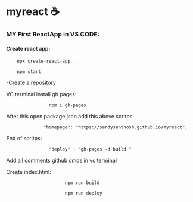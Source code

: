 # myreact :coffee: 

### MY First ReactApp in VS CODE:


#### Create react app:

        npx create-react-app .

        npm start

-Create a repository

  VC terminal install  gh pages:

                    npm i gh-pages

After this open package.json add this above scritps:

                  "homepage": "https://sandysanthosh.github.io/myreact",

End of scritps:

                    "deploy" : "gh-pages -d build "

Add all comments github cmds in vc terminal

Create index.html:

                          npm run build

                          npm run deploy




